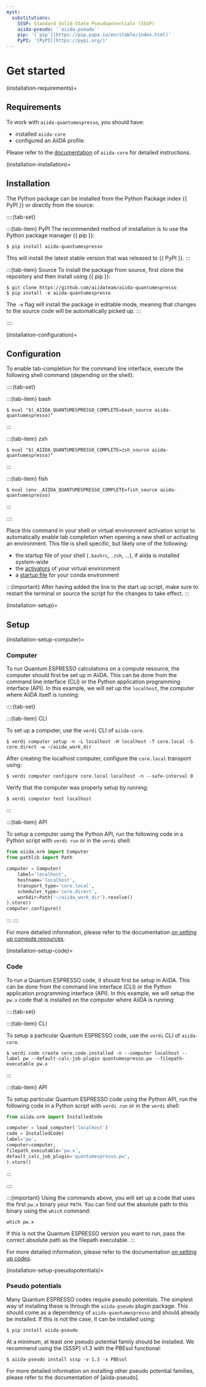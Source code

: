 ```yaml
---
myst:
  substitutions:
    SSSP: Standard Solid-State Pseudopotentials (SSSP)
    aiida-pseudo: '`aiida-pseudo`'
    pip: '[`pip`](https://pip.pypa.io/en/stable/index.html)'
    PyPI: '[PyPI](https://pypi.org/)'
---
```


# Get started

(installation-requirements)=

## Requirements

To work with `aiida-quantumespresso`, you should have:

- installed `aiida-core`
- configured an AiiDA profile.

Please refer to the [documentation](https://aiida.readthedocs.io/projects/aiida-core/en/latest/intro/get_started.html) of `aiida-core` for detailed instructions.

(installation-installation)=

## Installation

The Python package can be installed from the Python Package index {{ PyPI }} or directly from the source:

::::{tab-set}

:::{tab-item} PyPI
The recommended method of installation is to use the Python package manager {{ pip }}:

```console
$ pip install aiida-quantumespresso
```

This will install the latest stable version that was released to {{ PyPI }}.
:::

:::{tab-item} Source
To install the package from source, first clone the repository and then install using {{ pip }}:

```console
$ git clone https://github.com/aiidateam/aiida-quantumespresso
$ pip install -e aiida-quantumespresso
```

The ``-e`` flag will install the package in editable mode, meaning that changes to the source code will be automatically picked up.
:::

::::

(installation-configuration)=

## Configuration

To enable tab-completion for the command line interface, execute the following shell command (depending on the shell):

::::{tab-set}

:::{tab-item} bash
```console
$ eval "$(_AIIDA_QUANTUMESPRESSO_COMPLETE=bash_source aiida-quantumespresso)"
```
:::

:::{tab-item} zsh
```console
$ eval "$(_AIIDA_QUANTUMESPRESSO_COMPLETE=zsh_source aiida-quantumespresso)"
```
:::

:::{tab-item} fish
```console
$ eval (env _AIIDA_QUANTUMESPRESSO_COMPLETE=fish_source aiida-quantumespresso)
```
:::

::::

Place this command in your shell or virtual environment activation script to automatically enable tab completion when opening a new shell or activating an environment.
This file is shell specific, but likely one of the following:

- the startup file of your shell (`.bashrc`, `.zsh`, ...), if aiida is installed system-wide
- the [activators](https://virtualenv.pypa.io/en/latest/user_guide.html#activators) of your virtual environment
- a [startup file](https://conda.io/projects/conda/en/latest/user-guide/tasks/manage-environments.html#saving-environment-variables) for your conda environment

:::{important}
After having added the line to the start up script, make sure to restart the terminal or source the script for the changes to take effect.
:::

(installation-setup)=

## Setup

(installation-setup-computer)=

### Computer

To run Quantum ESPRESSO calculations on a compute resource, the computer should first be set up in AiiDA.
This can be done from the command line interface (CLI) or the Python application programming interface (API).
In this example, we will set up the `localhost`, the computer where AiiDA itself is running:

::::{tab-set}

:::{tab-item} CLI

To set up a computer, use the ``verdi`` CLI of ``aiida-core``.

```console
$ verdi computer setup -n -L localhost -H localhost -T core.local -S core.direct -w ~/aiida_work_dir
```

After creating the localhost computer, configure the `core.local` transport using:

```console
$ verdi computer configure core.local localhost -n --safe-interval 0
```

Verify that the computer was properly setup by running:

```console
$ verdi computer test localhost
```
:::

:::{tab-item} API

To setup a computer using the Python API, run the following code in a Python script with `verdi run` or in the `verdi` shell:

```python
from aiida.orm import Computer
from pathlib import Path

computer = Computer(
    label='localhost',
    hostname='localhost',
    transport_type='core.local',
    scheduler_type='core.direct',
    workdir=Path('~/aiida_work_dir').resolve()
).store()
computer.configure()
```
:::
::::

For more detailed information, please refer to the documentation [on setting up compute resources](https://aiida.readthedocs.io/projects/aiida-core/en/latest/howto/run_codes.html#how-to-set-up-a-computer).

(installation-setup-code)=

### Code

To run a Quantum ESPRESSO code, it should first be setup in AiiDA.
This can be done from the command line interface (CLI) or the Python application programming interface (API).
In this example, we will setup the `pw.x` code that is installed on the computer where AiiDA is running:

::::{tab-set}

:::{tab-item} CLI

To setup a particular Quantum ESPRESSO code, use the ``verdi`` CLI of ``aiida-core``.

```console
$ verdi code create core.code.installed -n --computer localhost --label pw --default-calc-job-plugin quantumespresso.pw --filepath-executable pw.x
```
:::

:::{tab-item} API

To setup particular Quantum ESPRESSO code using the Python API, run the following code in a Python script with `verdi run` or in the `verdi` shell:

```python
from aiida.orm import InstalledCode

computer = load_computer('localhost')
code = InstalledCode(
label='pw',
computer=computer,
filepath_executable='pw.x',
default_calc_job_plugin='quantumespresso.pw',
).store()
```
:::

::::

:::{important}
Using the commands above, you will set up a code that uses the first `pw.x` binary your `PATH`.
You can find out the absolute path to this binary using the `which` command:

```console
which pw.x
```

If this is not the Quantum ESPRESSO version you want to run, pass the correct absolute path as the filepath executable.
:::

For more detailed information, please refer to the documentation [on setting up codes](https://aiida.readthedocs.io/projects/aiida-core/en/latest/howto/run_codes.html#how-to-setup-a-code).

(installation-setup-pseudopotentials)=

### Pseudo potentials

Many Quantum ESPRESSO codes require pseudo potentials.
The simplest way of installing these is through the `aiida-pseudo` plugin package.
This should come as a dependency of `aiida-quantumespresso` and should already be installed.
If this is not the case, it can be installed using:

```console
$ pip install aiida-pseudo
```

At a minimum, at least one pseudo potential family should be installed.
We recommend using the [SSSP] v1.3 with the PBEsol functional:

```console
$ aiida-pseudo install sssp -v 1.3 -x PBEsol
```

For more detailed information on installing other pseudo potential families, please refer to the documentation of [aiida-pseudo].
